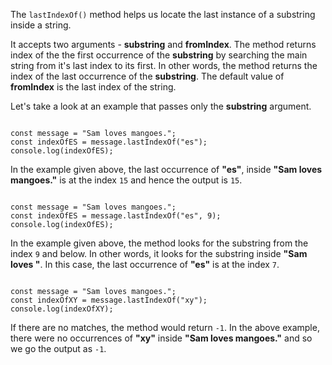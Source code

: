 The `lastIndexOf()` method helps us locate
the last instance of a substring
inside a string.

It accepts two arguments -
**substring**
and
**fromIndex**.
The method returns index of the
the first occurrence of the **substring**
by searching the main string from
it's last index to its first.
In other words,
the method returns the index of the
last occurrence of the **substring**.
The default value of **fromIndex** is
the last index of the string.

Let's take a look at an example
that passes only the **substring** argument.

<codeblock language="javascript" type="lesson">
<code>
const message = "Sam loves mangoes.";
const indexOfES = message.lastIndexOf("es");
console.log(indexOfES);
</code>
</codeblock>

In the example given above,
the last occurrence of **"es"**,
inside **"Sam loves mangoes."**
is at the index `15`
and
hence the output is `15`.

<codeblock language="javascript" type="lesson">
<code>
const message = "Sam loves mangoes.";
const indexOfES = message.lastIndexOf("es", 9);
console.log(indexOfES);
</code>
</codeblock>

In the example given above,
the method looks for the substring
from the index `9` and below.
In other words,
it looks for the substring
inside **"Sam loves "**.
In this case,
the last occurrence of **"es"**
is at the index `7`.

<codeblock language="javascript" type="lesson">
<code>
const message = "Sam loves mangoes.";
const indexOfXY = message.lastIndexOf("xy");
console.log(indexOfXY);
</code>
</codeblock>

If there are no matches,
the method would return `-1`.
In the above example,
there were no occurrences of **"xy"**
inside **"Sam loves mangoes."**
and so we go the output as `-1`.
